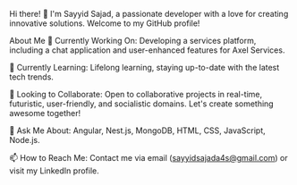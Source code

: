 Hi there! 👋
I'm Sayyid Sajad, a passionate developer with a love for creating innovative solutions. Welcome to my GitHub profile!

About Me
🔭 Currently Working On: Developing a services platform, including a chat application and user-enhanced features for Axel Services.

🌱 Currently Learning: Lifelong learning, staying up-to-date with the latest tech trends.

👯 Looking to Collaborate: Open to collaborative projects in real-time, futuristic, user-friendly, and socialistic domains. Let's create something awesome together!

💬 Ask Me About: Angular, Nest.js, MongoDB, HTML, CSS, JavaScript, Node.js.

📫 How to Reach Me: Contact me via email (sayyidsajada4s@gmail.com) or visit my LinkedIn profile.
